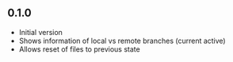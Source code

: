 ## 0.1.0

- Initial version
- Shows information of local vs remote branches (current active)
- Allows reset of files to previous state
